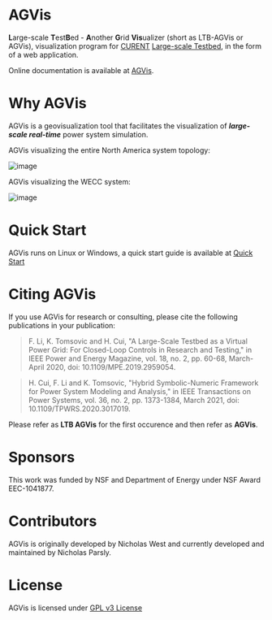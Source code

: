 # AGVis

**L**arge-scale **T**est**B**ed - **A**nother **G**rid **Vis**ualizer (short as LTB-AGVis or AGVis), visualization program for [CURENT](https://github.com/CURENT) [Large-scale Testbed](https://github.com/CURENT/ltb2), in the form of a web application.

Online documentation is available at [AGVis](https://agvis.readthedocs.io).

# Why AGVis

AGVis is a geovisualization tool that facilitates the visualization of ***large-scale real-time*** power system simulation.

AGVis visualizing the entire North America system topology:

![image](https://user-images.githubusercontent.com/79226045/203147395-27561028-4a74-4ac1-91a5-01e7f811f898.png)

AGVis visualizing the WECC system:

![image](https://user-images.githubusercontent.com/79226045/203148756-edc046a3-35a1-4343-8ab2-67cfa337546c.png)

# Quick Start

AGVis runs on Linux or Windows, a quick start guide is available at [Quick Start](https://agvis.readthedocs.io/en/latest/quick_start/quick_start/)

# Citing AGVis

If you use AGVis for research or consulting, please cite the following publications in your publication:

> F. Li, K. Tomsovic and H. Cui, "A Large-Scale Testbed as a Virtual Power Grid: For Closed-Loop Controls in Research and Testing," in IEEE Power and Energy Magazine, vol. 18, no. 2, pp. 60-68, March-April 2020, doi: 10.1109/MPE.2019.2959054.

> H. Cui, F. Li and K. Tomsovic, "Hybrid Symbolic-Numeric Framework for Power System Modeling and Analysis," in IEEE Transactions on Power Systems, vol. 36, no. 2, pp. 1373-1384, March 2021, doi: 10.1109/TPWRS.2020.3017019.

Please refer as **LTB AGVis** for the first occurence and then refer as **AGVis**.

# Sponsors

This work was funded by NSF and Department of Energy under NSF Award EEC-1041877.

# Contributors

AGVis is originally developed by Nicholas West and currently developed and maintained by Nicholas Parsly.

# License

AGVis is licensed under [GPL v3 License](./LICENSE)
